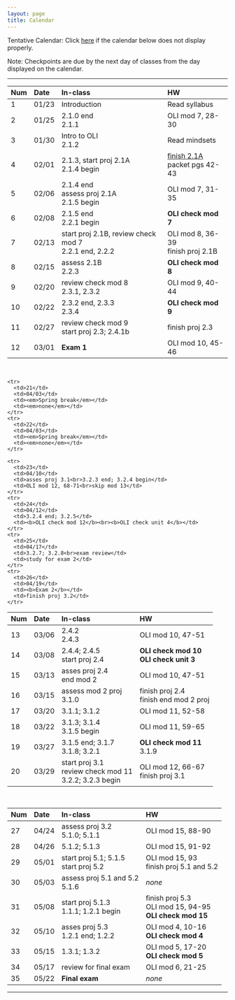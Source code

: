 ```yaml
---
layout: page
title: Calendar
---
```


Tentative Calendar: Click <a href="https://docs.google.com/spreadsheets/d/e/2PACX-1vT022VbHnMYaKa6TVzGOt__VheiVtcLL7lZKYuPL7Ehvj4lILXWH_irToqguH7JblreUjjV2p8p1ZOV/pubhtml?gid=0&single=true" target="_blank">here</a>
if the calendar below does not display properly. <br>

Note: Checkpoints are due by the next day of classes from the day displayed on the calendar.

-----

<table>
  <thead>
    <tr>
      <th align="left">Num</th>
      <th align="left">Date</th>
      <th align="left">In-class</th>
      <th align="left">HW</th>
    </tr>
  </thead>
  <tbody>
    <tr>
      <td>1</td>
      <td>01/23</td>
      <td>Introduction</td>
      <td>Read syllabus</td>
    </tr>
    <tr>
      <td>2</td>
      <td>01/25</td>
      <td>2.1.0 end<br>2.1.1</td>
      <td>OLI mod 7, 28-30</td>
    </tr>
    <tr>
      <td>3</td>
      <td>01/30</td>
      <td>Intro to OLI<br>2.1.2</td>
      <td>Read mindsets</td>
    </tr>
    <tr>
      <td>4</td>
      <td>02/01</td>
      <td>2.1.3, start proj 2.1A<br>
          2.1.4 begin</td>
      <td><a href="../projects/project-2-1A.pdf">finish 2.1A</a><br>packet pgs 42-43</td>
    </tr>
    <tr>
      <td>5</td>
      <td>02/06</td>
      <td>2.1.4 end<br>assess proj 2.1A<br>2.1.5 begin</td>
      <td>OLI mod 7, 31-35</td>
    </tr>
    <tr>
      <td>6</td>
      <td>02/08</td>
      <td>2.1.5 end<br>2.2.1 begin</td>
      <td><b>OLI check mod 7</b></td>
    </tr>
    <tr>
      <td>7</td>
      <td>02/13</td>
      <td>start proj 2.1B, review check mod 7<br>
          2.2.1 end, 2.2.2</td>
      <td>OLI mod 8, 36-39<br>finish proj 2.1B</td>
    </tr>
    <tr>
      <td>8</td>
      <td>02/15</td>
      <td>assess 2.1B<br>2.2.3</td>
      <td><b>OLI check mod 8</b></td>
    </tr>
    <tr>
      <td>9</td>
      <td>02/20</td>
      <td>review check mod 8<br>2.3.1, 2.3.2</td>
      <td>OLI mod 9, 40-44</td>
    </tr>
    <tr>
      <td>10</td>
      <td>02/22</td>
      <td>2.3.2 end, 2.3.3<br>2.3.4</td>
      <td><b>OLI check mod 9</b></td>
    </tr>
    <tr>
      <td>11</td>
      <td>02/27</td>
      <td>review check mod 9<br>start proj 2.3; 2.4.1b</td>
      <td>finish proj 2.3</td>
    </tr>
    <tr>
      <td>12</td>
      <td>03/01</td>
      <td><b>Exam 1</b></td>
      <td>OLI mod 10, 45-46</td>
    </tr>
  </tbody>
</table>


<br>


<table>
  <thead>
    <tr>
      <th align="left">Num</th>
      <th align="left">Date</th>
      <th align="left">In-class</th>
      <th align="left">HW</th>
    </tr>
  </thead>
  <tbody>
    <tr>
      <td>13</td>
      <td>03/06</td>
      <td>2.4.2<br>2.4.3</td>
      <td>OLI mod 10, 47-51</td>
    </tr>
    <tr>
      <td>14</td>
      <td>03/08</td>
      <td>2.4.4; 2.4.5<br> start proj 2.4</td>
      <td><b>OLI check mod 10</b><br><b>OLI check unit 3</b></td>
    </tr>
    <tr>
      <td>15</td>
      <td>03/13</td>
      <td>asses proj 2.4<br>end mod 2</td>
      <td>OLI mod 10, 47-51</td>
    </tr>
    <tr>
      <td>16</td>
      <td>03/15</td>
      <td>assess mod 2 proj<br>3.1.0</td>
      <td>finish proj 2.4<br>finish end mod 2 proj</td>
    </tr>
    <tr>
      <td>17</td>
      <td>03/20</td>
      <td>3.1.1; 3.1.2</td>
      <td>OLI mod 11, 52-58</td>
    </tr>
    <tr>
      <td>18</td>
      <td>03/22</td>
      <td>3.1.3; 3.1.4<br>3.1.5 begin</td>
      <td>OLI mod 11, 59-65</td>
    </tr>
    <tr>
      <td>19</td>
      <td>03/27</td>
      <td>3.1.5 end; 3.1.7<br>3.1.8; 3.2.1</td>
      <td><b>OLI check mod 11</b><br>3.1.9</td>
    </tr>
    <tr>
      <td>20</td>
      <td>03/29</td>
      <td>start proj 3.1<br>
          review check mod 11<br>
      	  3.2.2; 3.2.3 begin</td>
      <td>OLI mod 12, 66-67<br>finish proj 3.1</td>
    </tr>

    <tr>
      <td>21</td>
      <td>04/03</td>
      <td><em>Spring break</em></td>
      <td><em>none</em></td>
    </tr>
    <tr>
      <td>22</td>
      <td>04/03</td>
      <td><em>Spring break</em></td>
      <td><em>none</em></td>
    </tr>

    <tr>
      <td>23</td>
      <td>04/10</td>
      <td>asses proj 3.1<br>3.2.3 end; 3.2.4 begin</td>
      <td>OLI mod 12, 68-71<br>skip mod 13</td>
    </tr>
    <tr>
      <td>24</td>
      <td>04/12</td>
      <td>3.2.4 end; 3.2.5</td>
      <td><b>OLI check mod 12</b><br><b>OLI check unit 4</b></td>
    </tr>
    <tr>
      <td>25</td>
      <td>04/17</td>
      <td>3.2.7; 3.2.8<br>exam review</td>
      <td>study for exam 2</td>
    </tr>
    <tr>
      <td>26</td>
      <td>04/19</td>
      <td><b>Exam 2</b></td>
      <td>finish proj 3.2</td>
    </tr>
  </tbody>
</table>


<br>


<table>
  <thead>
    <tr>
      <th align="left">Num</th>
      <th align="left">Date</th>
      <th align="left">In-class</th>
      <th align="left">HW</th>
    </tr>
  </thead>
  <tbody>
    <tr>
      <td>27</td>
      <td>04/24</td>
      <td>assess proj 3.2<br>5.1.0; 5.1.1</td>
      <td>OLI mod 15, 88-90</td>
    </tr>
    <tr>
      <td>28</td>
      <td>04/26</td>
      <td>5.1.2; 5.1.3</td>
      <td>OLI mod 15, 91-92</td>
    </tr>
    <tr>
      <td>29</td>
      <td>05/01</td>
      <td>start proj 5.1; 5.1.5<br>
          start proj 5.2</td>
      <td>OLI mod 15, 93<br>finish proj 5.1 and 5.2</td>
    </tr>
    <tr>
      <td>30</td>
      <td>05/03</td>
      <td>assess proj 5.1 and 5.2<br>
          5.1.6</td>
      <td><em>none</em></td>
    </tr>
    <tr>
      <td>31</td>
      <td>05/08</td>
      <td>start proj 5.1.3<br>1.1.1; 1.2.1 begin</td>
      <td>finish proj 5.3<br>OLI mod 15, 94-95<br>
          <b>OLI check mod 15</b></td>
    </tr>
    <tr>
      <td>32</td>
      <td>05/10</td>
      <td>asses proj 5.3<br>1.2.1 end; 1.2.2</td>
      <td>OLI mod 4, 10-16<br>
          <b>OLI check mod 4</b></td>
    </tr>
    <tr>
      <td>33</td>
      <td>05/15</td>
      <td>1.3.1; 1.3.2</td>
      <td>OLI mod 5, 17-20<br>
          <b>OLI check mod 5</b></td>
    </tr>
    <tr>
      <td>34</td>
      <td>05/17</td>
      <td>review for final exam</td>
      <td>OLI mod 6, 21-25</td>
    </tr>
    <tr>
      <td>35</td>
      <td>05/22</td>
      <td><b>Final exam</b></td>
      <td><em>none</em></td>
    </tr>
  </tbody>
 </table>


-----
